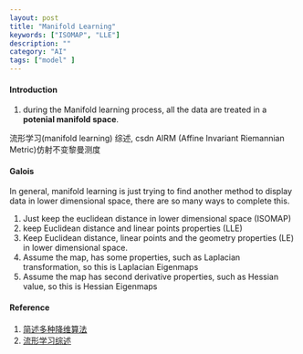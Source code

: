 ```yaml
---
layout: post
title: "Manifold Learning"
keywords: ["ISOMAP", "LLE"]
description: ""
category: "AI"
tags: ["model" ]
---
```



#### Introduction
1. during the Manifold learning process, all the data are treated in a **potenial manifold space**.


流形学习(manifold learning) 综述, csdn
AIRM (Affine Invariant Riemannian Metric)仿射不变黎曼测度


#### Galois
In general, manifold learning is just trying to find another method to display
data in lower dimensional space, there are so many ways to complete this. <br />
1. Just keep the euclidean distance in lower dimensional space (ISOMAP)
2. keep Euclidean distance and linear points properties (LLE)
3. Keep Euclidean distance, linear points and the geometry properties (LE) in
   lower dimensional space.
4. Assume the map, has some properties, such as Laplacian  transformation, so
   this is Laplacian Eigenmaps
5. Assume the map has second derivative properties, such as Hessian value, so
   this is Hessian Eigenmaps

#### Reference
1. [简述多种降维算法](http://chenrudan.github.io/blog/2016/04/01/dimensionalityreduction.html)
2. [流形学习综述](https://blog.csdn.net/zz_1215/article/details/39481437?t=1466602174114)


